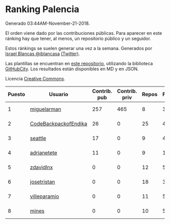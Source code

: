 # Ranking Palencia

Generado 03:44AM-November-21-2018.

El orden viene dado por las contribuciones públicas. Para aparecer en este ránking hay que tener, al menos, un repositorio público y un seguidor.

Estos ránkings se suelen generar una vez a la semana. Generados por [Israel Blancas @iblancasa](https://github.com/iblancasa/) [(Twitter)](https://twitter.com/iblancasa).

Las plantillas se encuentran en [este repositorio](https://github.com/iblancasa/GH-Spanish-Ranking), utilizando la biblioteca [GitHubCity](https://github.com/iblancasa/GitHubCity). Los resultados están disponibles en MD y en JSON.

Licencia [Creative Commons](https://creativecommons.org/licenses/by/4.0/).

| Puesto   |  Usuario  | Contrib. pub | Contrib. priv |Repos| Followers | Desde |  Avatar  |
|----------|-----------|--------------|---------------|-----|-----------|-------|----------|
|1|[miguelarman](https://github.com/miguelarman)|257|465|8|3|2016-10-13|![miguelarman]()|
|2|[CodeBackpackofEndika](https://github.com/CodeBackpackofEndika)|26|0|25|4|2017-09-25|![CodeBackpackofEndika]()|
|3|[seattle](https://github.com/seattle)|17|0|9|4|2011-02-14|![seattle]()|
|4|[adrianetete](https://github.com/adrianetete)|11|0|9|14|2014-03-13|![adrianetete]()|
|5|[zdavidlnx](https://github.com/zdavidlnx)|0|0|12|5|2011-07-28|![zdavidlnx]()|
|6|[josetristan](https://github.com/josetristan)|0|0|18|3|2011-07-15|![josetristan]()|
|7|[villeparamio](https://github.com/villeparamio)|0|0|11|5|2015-12-01|![villeparamio]()|
|8|[mines](https://github.com/mines)|0|0|10|5|2011-03-07|![mines]()|
